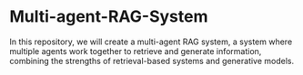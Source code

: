 # Multi-agent-RAG-System
In this repository, we will create a multi-agent RAG system, a system where multiple agents work together to retrieve and generate information, combining the strengths of retrieval-based systems and generative models.
